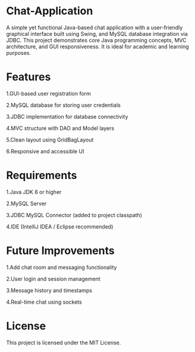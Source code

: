 # Chat-Application

A simple yet functional Java-based chat application with a user-friendly graphical interface built using Swing, and MySQL database integration via JDBC. This project demonstrates core Java programming concepts, MVC architecture, and GUI responsiveness. It is ideal for academic and learning purposes.

# Features
1.GUI-based user registration form

2.MySQL database for storing user credentials

3.JDBC implementation for database connectivity

4.MVC structure with DAO and Model layers

5.Clean layout using GridBagLayout

6.Responsive and accessible UI

# Requirements
1.Java JDK 8 or higher

2.MySQL Server

3.JDBC MySQL Connector (added to project classpath)

4.IDE (IntelliJ IDEA / Eclipse recommended)

# Future Improvements
1.Add chat room and messaging functionality

2.User login and session management

3.Message history and timestamps

4.Real-time chat using sockets

# License
This project is licensed under the MIT License.


